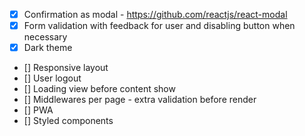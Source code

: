 - [x] Confirmation as modal - https://github.com/reactjs/react-modal
- [x] Form validation with feedback for user and disabling button when necessary
- [x] Dark theme
- [] Responsive layout
- [] User logout
- [] Loading view before content show
- [] Middlewares per page - extra validation before render
- [] PWA
- [] Styled components
